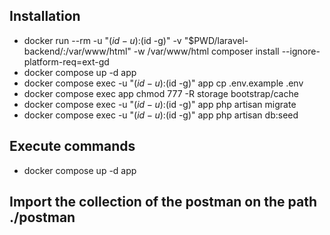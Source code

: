 ## Installation

- docker run --rm -u "$(id -u):$(id -g)" -v "$PWD/laravel-backend/:/var/www/html" -w /var/www/html composer install --ignore-platform-req=ext-gd
- docker compose up -d app
- docker compose exec -u "$(id -u):$(id -g)" app cp .env.example .env
- docker compose exec app chmod 777 -R storage bootstrap/cache
- docker compose exec -u "$(id -u):$(id -g)" app php artisan migrate
- docker compose exec -u "$(id -u):$(id -g)" app php artisan db:seed

## Execute commands

- docker compose up -d app

## Import the collection of the postman on the path ./postman